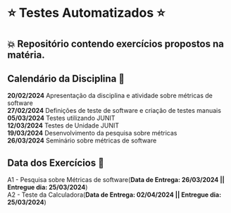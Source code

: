 # :star: Testes Automatizados :star:

## :boom: Repositório contendo exercícios propostos na matéria.

## Calendário da Disciplina :calendar:

**20/02/2024**	Apresentação da disciplina e atividade sobre métricas de software  
**27/02/2024**	Definições de teste de software e criação de testes manuais  
**05/03/2024**	Testes utilizando JUNIT  
**12/03/2024**	Testes de Unidade JUNIT  
**19/03/2024**	Desenvolvimento da pesquisa sobre métricas  
**26/03/2024**	Seminário sobre métricas de software  

## Data dos Exercícios :date:

A1 - Pesquisa sobre Métricas de software(**Data de Entrega: 26/03/2024 || Entregue dia: 25/03/2024**)  
A2 - Teste da Calculadora(**Data de Entrega: 02/04/2024 || Entregue dia: 25/03/2024**) 
